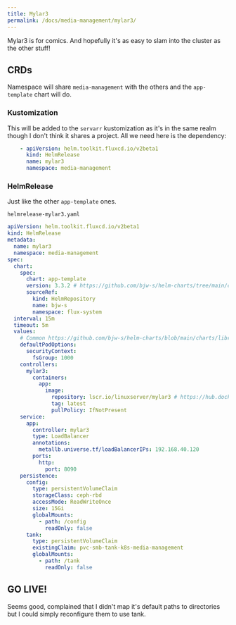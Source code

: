 ```yaml
---
title: Mylar3
permalink: /docs/media-management/mylar3/
---
```


Mylar3 is for comics. And hopefully it's as easy to slam into the cluster as the other stuff!

## CRDs

Namespace will share `media-management` with the others and the `app-template` chart will do.

### Kustomization

This will be added to the `servarr` kustomization as it's in the same realm though I don't think it shares a project. All we need here is the dependency:

```yaml
    - apiVersion: helm.toolkit.fluxcd.io/v2beta1
      kind: HelmRelease
      name: mylar3
      namespace: media-management
```

### HelmRelease

Just like the other `app-template` ones.

`helmrelease-mylar3.yaml`
```yaml
apiVersion: helm.toolkit.fluxcd.io/v2beta1
kind: HelmRelease
metadata:
  name: mylar3
  namespace: media-management
spec:
  chart:
    spec:
      chart: app-template
      version: 3.3.2 # https://github.com/bjw-s/helm-charts/tree/main/charts/other/app-template
      sourceRef:
        kind: HelmRepository
        name: bjw-s
        namespace: flux-system
  interval: 15m
  timeout: 5m
  values:
    # Common https://github.com/bjw-s/helm-charts/blob/main/charts/library/common/values.yaml
    defaultPodOptions:
      securityContext:
        fsGroup: 1000
    controllers:
      mylar3:
        containers:
          app:
            image:
              repository: lscr.io/linuxserver/mylar3 # https://hub.docker.com/r/linuxserver/mylar3
              tag: latest
              pullPolicy: IfNotPresent
    service:
      app:
        controller: mylar3
        type: LoadBalancer
        annotations:
          metallb.universe.tf/loadBalancerIPs: 192.168.40.120
        ports:
          http:
            port: 8090
    persistence:
      config:
        type: persistentVolumeClaim
        storageClass: ceph-rbd
        accessMode: ReadWriteOnce
        size: 15Gi
        globalMounts:
          - path: /config
            readOnly: false
      tank:
        type: persistentVolumeClaim
        existingClaim: pvc-smb-tank-k8s-media-management
        globalMounts:
          - path: /tank
            readOnly: false
```

## GO LIVE!

Seems good, complained that I didn't map it's default paths to directories but I could simply reconfigure them to use tank.